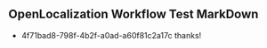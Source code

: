## OpenLocalization Workflow Test MarkDown
* 4f71bad8-798f-4b2f-a0ad-a60f81c2a17c 
thanks!<!--HONumber=Mar16_HO2-->
